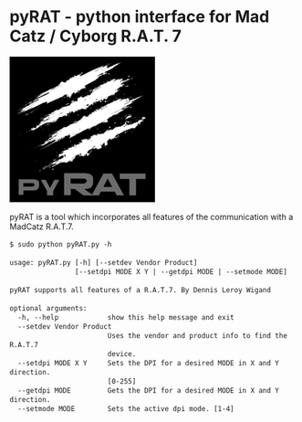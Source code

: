 # pyRAT - python interface for Mad Catz / Cyborg R.A.T. 7

![pyRAT](res/pyRAT.png "pyRAT")

pyRAT is a tool which incorporates all features of the communication with a MadCatz R.A.T.7.

```
$ sudo python pyRAT.py -h

usage: pyRAT.py [-h] [--setdev Vendor Product]
                [--setdpi MODE X Y | --getdpi MODE | --setmode MODE]

pyRAT supports all features of a R.A.T.7. By Dennis Leroy Wigand

optional arguments:
  -h, --help            show this help message and exit
  --setdev Vendor Product
                        Uses the vendor and product info to find the R.A.T.7
                        device.
  --setdpi MODE X Y     Sets the DPI for a desired MODE in X and Y direction.
                        [0-255]
  --getdpi MODE         Gets the DPI for a desired MODE in X and Y direction.
  --setmode MODE        Sets the active dpi mode. [1-4]
```
